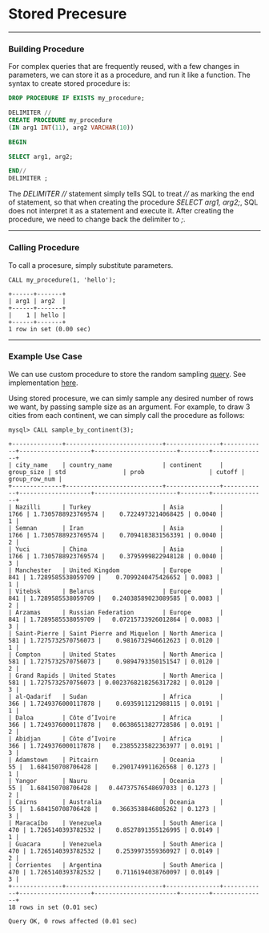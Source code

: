 # Stored Precesure

---
### Building Procedure
For complex queries that are frequently reused, with a few changes in parameters, we can store it as a procedure, and run it like a function. The syntax to create stored procedure is:

```sql
DROP PROCEDURE IF EXISTS my_procedure;

DELIMITER //
CREATE PROCEDURE my_procedure
(IN arg1 INT(11), arg2 VARCHAR(10))

BEGIN

SELECT arg1, arg2;

END//
DELIMITER ;
```

The *DELIMITER //* statement simply tells SQL to treat *//* as marking the end of statement, so that when creating the procedure *SELECT arg1, arg2;*, SQL does not interpret it as a statement and execute it. After creating the procedure, we need to change back the delimiter to *;*.

---
### Calling Procedure
To call a procesure, simply substitute parameters.
```
CALL my_procedure(1, 'hello');

+------+-------+
| arg1 | arg2  |
+------+-------+
|    1 | hello |
+------+-------+
1 row in set (0.00 sec)
```

---
### Example Use Case
We can use custom procedure to store the random sampling [query](https://github.com/shawlu95/Beyond-LeetCode-SQL/tree/master/Topics/01_Random_Sampling). See implementation [here](stored_procedure.sql).

Using stored procesure, we can simly sample any desired number of rows we want, by passing sample size as an argument. For example, to draw 3 cities from each continent, we can simply call the procedure as follows:

```
mysql> CALL sample_by_continent(3);

+--------------+---------------------------+---------------+------------+--------------------+-----------------------+--------+---------------+
| city_name    | country_name              | continent     | group_size | std                | prob                  | cutoff | group_row_num |
+--------------+---------------------------+---------------+------------+--------------------+-----------------------+--------+---------------+
| Nazilli      | Turkey                    | Asia          |       1766 | 1.7305788923769574 |    0.7224973214068425 | 0.0040 |             1 |
| Semnan       | Iran                      | Asia          |       1766 | 1.7305788923769574 |    0.7094183831563391 | 0.0040 |             2 |
| Yuci         | China                     | Asia          |       1766 | 1.7305788923769574 |    0.3795999822948128 | 0.0040 |             3 |
| Manchester   | United Kingdom            | Europe        |        841 | 1.7289585538059709 |    0.7099240475426652 | 0.0083 |             1 |
| Vitebsk      | Belarus                   | Europe        |        841 | 1.7289585538059709 |   0.24038589023089585 | 0.0083 |             2 |
| Arzamas      | Russian Federation        | Europe        |        841 | 1.7289585538059709 |   0.07215733926012864 | 0.0083 |             3 |
| Saint-Pierre | Saint Pierre and Miquelon | North America |        581 | 1.7275732570756073 |    0.9816732946612623 | 0.0120 |             1 |
| Compton      | United States             | North America |        581 | 1.7275732570756073 |    0.9894793350151547 | 0.0120 |             2 |
| Grand Rapids | United States             | North America |        581 | 1.7275732570756073 | 0.0023768218256317282 | 0.0120 |             3 |
| al-Qadarif   | Sudan                     | Africa        |        366 | 1.7249376000117878 |    0.6935911212988115 | 0.0191 |             1 |
| Daloa        | Côte d’Ivoire             | Africa        |        366 | 1.7249376000117878 |   0.06386513827728586 | 0.0191 |             2 |
| Abidjan      | Côte d’Ivoire             | Africa        |        366 | 1.7249376000117878 |   0.23855235822363977 | 0.0191 |             3 |
| Adamstown    | Pitcairn                  | Oceania       |         55 |  1.684150708706428 |    0.2901749911626568 | 0.1273 |             1 |
| Yangor       | Nauru                     | Oceania       |         55 |  1.684150708706428 |   0.44737576548697033 | 0.1273 |             2 |
| Cairns       | Australia                 | Oceania       |         55 |  1.684150708706428 |    0.3663538846805262 | 0.1273 |             3 |
| Maracaíbo    | Venezuela                 | South America |        470 | 1.7265140393782532 |    0.8527891355126995 | 0.0149 |             1 |
| Guacara      | Venezuela                 | South America |        470 | 1.7265140393782532 |    0.2539973559360927 | 0.0149 |             2 |
| Corrientes   | Argentina                 | South America |        470 | 1.7265140393782532 |    0.7116194038760097 | 0.0149 |             3 |
+--------------+---------------------------+---------------+------------+--------------------+-----------------------+--------+---------------+
18 rows in set (0.01 sec)

Query OK, 0 rows affected (0.01 sec)
```

